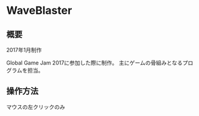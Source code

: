 # WaveBlaster

## 概要
2017年1月制作

Global Game Jam 2017に参加した際に制作。
主にゲームの骨組みとなるプログラムを担当。

## 操作方法
マウスの左クリックのみ
